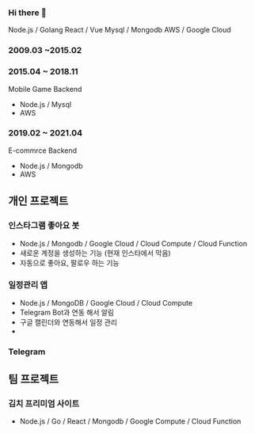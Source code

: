 ### Hi there 👋
Node.js / Golang
React / Vue
Mysql / Mongodb
AWS / Google Cloud

### 2009.03 ~2015.02

### 2015.04 ~ 2018.11
Mobile Game Backend
- Node.js / Mysql
- AWS

### 2019.02 ~ 2021.04
E-commrce Backend
- Node.js / Mongodb
- AWS

## 개인 프로젝트
### 인스타그램 좋아요 봇
- Node.js / Mongodb / Google Cloud / Cloud Compute / Cloud Function
- 새로운 계정을 생성하는 기능 (현재 인스타에서 막음)
- 자동으로 좋아요, 팔로우 하는 기능

### 일정관리 앱
- Node.js / MongoDB / Google Cloud / Cloud Compute
- Telegram Bot과 연동 해서 알림
- 구글 캘린더와 연동해서 일정 관리
- 
### Telegram 

## 팀 프로젝트
### 김치 프리미엄 사이트
- Node.js / Go / React / Mongodb / Google Compute / Cloud Function
